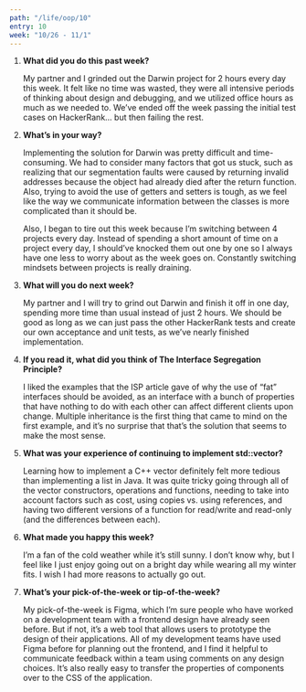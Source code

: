 ```yaml
---
path: "/life/oop/10"
entry: 10
week: "10/26 - 11/1"
---
```


1. **What did you do this past week?**

    My partner and I grinded out the Darwin project for 2 hours every day this week. It felt like no time was wasted, they were all intensive periods of thinking about design and debugging, and we utilized office hours as much as we needed to. We’ve ended off the week passing the initial test cases on HackerRank… but then failing the rest.

1. **What’s in your way?**

    Implementing the solution for Darwin was pretty difficult and time-consuming. We had to consider many factors that got us stuck, such as realizing that our segmentation faults were caused by returning invalid addresses because the object had already died after the return function. Also, trying to avoid the use of getters and setters is tough, as we feel like the way we communicate information between the classes is more complicated than it should be.

    Also, I began to tire out this week because I’m switching between 4 projects every day. Instead of spending a short amount of time on a project every day, I should’ve knocked them out one by one so I always have one less to worry about as the week goes on. Constantly switching mindsets between projects is really draining.

1. **What will you do next week?**

    My partner and I will try to grind out Darwin and finish it off in one day, spending more time than usual instead of just 2 hours. We should be good as long as we can just pass the other HackerRank tests and create our own acceptance and unit tests, as we’ve nearly finished implementation.

1. **If you read it, what did you think of The Interface Segregation Principle?**

    I liked the examples that the ISP article gave of why the use of “fat” interfaces should be avoided, as an interface with a bunch of properties that have nothing to do with each other can affect different clients upon change. Multiple inheritance is the first thing that came to mind on the first example, and it’s no surprise that that’s the solution that seems to make the most sense.

1. **What was your experience of continuing to implement std::vector?**

    Learning how to implement a C++ vector definitely felt more tedious than implementing a list in Java. It was quite tricky going through all of the vector constructors, operations and functions, needing to take into account factors such as cost, using copies vs. using references, and having two different versions of a function for read/write and read-only (and the differences between each).

1. **What made you happy this week?**

    I’m a fan of the cold weather while it’s still sunny. I don’t know why, but I feel like I just enjoy going out on a bright day while wearing all my winter fits. I wish I had more reasons to actually go out.

1. **What’s your pick-of-the-week or tip-of-the-week?**

    My pick-of-the-week is Figma, which I’m sure people who have worked on a development team with a frontend design have already seen before. But if not, it’s a web tool that allows users to prototype the design of their applications. All of my development teams have used Figma before for planning out the frontend, and I find it helpful to communicate feedback within a team using comments on any design choices. It’s also really easy to transfer the properties of components over to the CSS of the application.